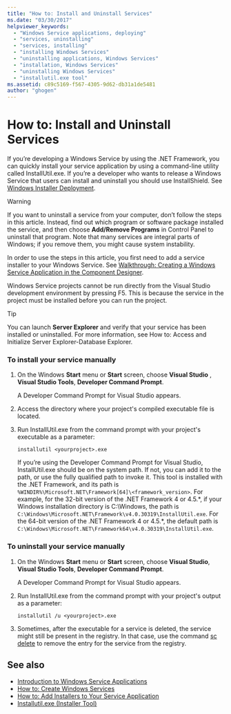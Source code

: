 ```yaml
---
title: "How to: Install and Uninstall Services"
ms.date: "03/30/2017"
helpviewer_keywords: 
  - "Windows Service applications, deploying"
  - "services, uninstalling"
  - "services, installing"
  - "installing Windows Services"
  - "uninstalling applications, Windows Services"
  - "installation, Windows Services"
  - "uninstalling Windows Services"
  - "installutil.exe tool"
ms.assetid: c89c5169-f567-4305-9d62-db31a1de5481
author: "ghogen"
---
```

# How to: Install and Uninstall Services
If you’re developing a Windows Service by using the .NET Framework, you can quickly install your service application by using a command-line utility called InstallUtil.exe. If you’re a developer who wants to release a Windows Service that users can install and uninstall  you should use InstallShield. See [Windows Installer Deployment](https://docs.microsoft.com/previous-versions/2kt85ked(v=vs.120)).  
  
> [!WARNING]
>  If you want to uninstall a service from your computer, don’t follow the steps in this article. Instead, find out which program or software package installed the service, and then choose **Add/Remove Programs** in Control Panel to uninstall that program. Note that many services are integral parts of Windows; if you remove them, you might cause system instability.  
  
 In order to use the steps in this article, you first need to add a service installer to your Windows Service. See [Walkthrough: Creating a Windows Service Application in the Component Designer](../../../docs/framework/windows-services/walkthrough-creating-a-windows-service-application-in-the-component-designer.md).  
  
 Windows Service projects cannot be run directly from the Visual Studio development environment by pressing F5. This is because the service in the project must be installed before you can run the project.  
  
> [!TIP]
>  You can launch **Server Explorer** and verify that your service has been installed or uninstalled. For more information, see How to: Access and Initialize Server Explorer-Database Explorer.  
  
### To install your service manually  
  
1.  On the Windows **Start** menu or **Start** screen, choose **Visual Studio** , **Visual Studio Tools**, **Developer Command Prompt**.  
  
     A Developer Command Prompt for Visual Studio appears.  
  
2.  Access the directory where your project's compiled executable file is located.  
  
3.  Run InstallUtil.exe from the command prompt with your project's executable as a parameter:  
  
    ```  
    installutil <yourproject>.exe  
    ```  
  
     If you’re using the Developer Command Prompt for Visual Studio, InstallUtil.exe should be on the system path. If not, you can add it to the path, or use the fully qualified path to invoke it. This tool is installed with the .NET Framework, and its path is `%WINDIR%\Microsoft.NET\Framework[64]\<framework_version>`. For example, for the 32-bit version of the .NET Framework 4 or 4.5.*, if your Windows installation directory is C:\Windows, the path is `C:\Windows\Microsoft.NET\Framework\v4.0.30319\InstallUtil.exe`. For the 64-bit version of the .NET Framework 4 or 4.5.\*, the default path is `C:\Windows\Microsoft.NET\Framework64\v4.0.30319\InstallUtil.exe`.  
  
### To uninstall your service manually  
  
1.  On the Windows **Start** menu or **Start** screen, choose **Visual Studio**, **Visual Studio Tools**, **Developer Command Prompt**.  
  
     A Developer Command Prompt for Visual Studio appears.  
  
2.  Run InstallUtil.exe from the command prompt with your project's output as a parameter:  
  
    ```  
    installutil /u <yourproject>.exe  
    ```  
  
3.  Sometimes, after the executable for a service is deleted, the service might still be present in the registry. In that case, use the command [sc delete](/windows-server/administration/windows-commands/sc-delete) to remove the entry for the service from the registry.  
  
## See also
- [Introduction to Windows Service Applications](../../../docs/framework/windows-services/introduction-to-windows-service-applications.md)
- [How to: Create Windows Services](../../../docs/framework/windows-services/how-to-create-windows-services.md)
- [How to: Add Installers to Your Service Application](../../../docs/framework/windows-services/how-to-add-installers-to-your-service-application.md)
- [Installutil.exe (Installer Tool)](../../../docs/framework/tools/installutil-exe-installer-tool.md)

